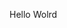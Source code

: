 Hello Wolrd









































































































































































































































































































































































































































































































































































































































































































































































































































































































































































































































































































































































































































































































































































































































































































































































































































































































































































































































































































































































































































































































































































































































































































































































































































































































































































































































